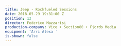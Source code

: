 ```yaml
---
title: Jeep - Rockfueled Sessions
date: 2018-05-29 19:31:00 Z
position: 13
director: Federico Mazzarisi
production-company: Vice + Section80 + Fjords Media
equipment: 'Arri Alexa '
is-shown: false
---
```


